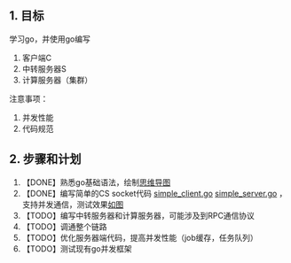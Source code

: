 ## 1. 目标
学习go，并使用go编写
1. 客户端C
2. 中转服务器S
3. 计算服务器（集群）

注意事项：
1. 并发性能
2. 代码规范

## 2. 步骤和计划
1. 【DONE】熟悉go基础语法，绘制[思维导图](./go_xmind.pdf)
2. 【DONE】编写简单的CS socket代码 [simple_client.go](./simple_client.go) [simple_server.go](./simple_server.go) ，支持并发通信，测试效果[如图]((./simple_cs_go_v1.0.png))
3. 【TODO】编写中转服务器和计算服务器，可能涉及到RPC通信协议
4. 【TODO】调通整个链路
5. 【TODO】优化服务器端代码，提高并发性能（job缓存，任务队列）
6. 【TODO】测试现有go并发框架
